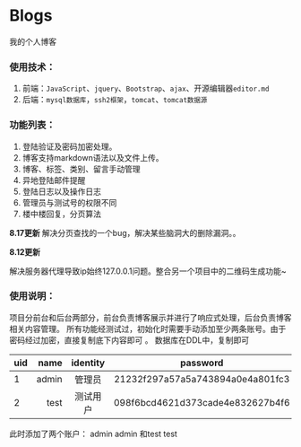 # Blogs
我的个人博客

### 使用技术：
1. 前端：`JavaScript`、`jquery`、`Bootstrap`、`ajax`、开源编辑器`editor.md`
2. 后端：`mysql数据库`，`ssh2框架`，`tomcat`、`tomcat数据源`

### 功能列表：
1. 登陆验证及密码加密处理。
2. 博客支持markdown语法以及文件上传。
3. 博客、标签、类别、留言手动管理
4. 异地登陆邮件提醒
5. 登陆日志以及操作日志
6. 管理员与测试号的权限不同
7. 楼中楼回复，分页算法

**8.17更新**
解决分页查找的一个bug，解决某些脑洞大的删除漏洞。。

**8.12更新**

解决服务器代理导致ip始终127.0.0.1问题。整合另一个项目中的二维码生成功能~

### 使用说明：
项目分前台和后台两部分，前台负责博客展示并进行了响应式处理，后台负责博客相关内容管理。
所有功能经测试过，初始化时需要手动添加至少两条账号。由于密码经过加密，直接复制底下内容即可 。
数据库在DDL中，复制即可

| uid      |     name |  identity   |password|
| :-------- | --------:| :------: |:-----:|
| 1    |   admin |  管理员  |21232f297a57a5a743894a0e4a801fc3|
|2|test|测试用户|098f6bcd4621d373cade4e832627b4f6|

此时添加了两个账户： admin admin 和test test
